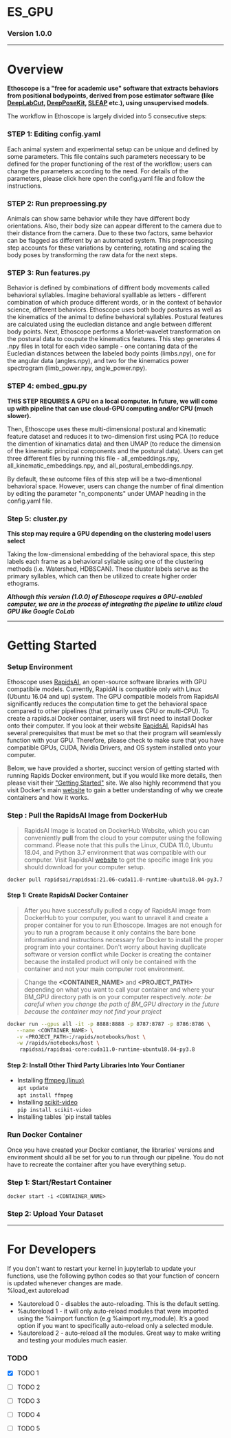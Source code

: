 # ES_GPU
### Version 1.0.0

---
# Overview
**Ethoscope is a "free for academic use" software that extracts behaviors from positional bodypoints, derived from pose estimator software (like [DeepLabCut](http://www.mackenziemathislab.org/deeplabcut), [DeepPoseKit](https://github.com/jgraving/DeepPoseKit), [SLEAP](https://sleap.ai/) etc.), using unsupervised models.** 

The workflow in Ethoscope is largely divided into 5 consecutive steps:

### STEP 1: Editing config.yaml
Each animal system and experimental setup can be unique and defined by some parameters. This file contains such parameters necessary to be defined for the proper functioning of the rest of the workflow; users can change the parameters according to the need. For details of the parameters, please click here open the config.yaml file and follow the instructions.

<!-- ### STEP 2: data_formatting.py
* config parameter: 
   * DLC
   * SLEAP
* helper function for converting different data format to npy
 Please note, users do not need to edit this file if the primary source of pose data is DLC or SLEAP. If the user uses some other software for body point estimation, then format the data into npy. -->

### STEP 2: Run preproessing.py
Animals can show same behavior while they have different body orientations. Also, their body size can appear different to the camera due to their distance from the camera. Due to these two factors, same behavior can be flagged as different by an automated system. This preprocessing step accounts for these variations by centering, rotating and scaling the body poses by transforming the raw data for the next steps.

### STEP 3: Run features.py
Behavior is defined by combinations of diffrent body movements called behavioral syllables. Imagine behavioral syalllable as letters - different combination of which produce different words, or in the context of behavior science, different behaviors. Ethoscope uses both body postures as well as the kinematics of the animal to define behavioral syllables. Postural features are calculated using the eucledian distance and angle between different body points. Next, Ethoscope performs a Morlet-wavelet transformation on the postural data to coupute the kinematics features. This step generates 4 .npy files in total for each video sample - one contaning data of the Eucledian distances between the labeled body points (limbs.npy), one for the angular data (angles.npy), and two for the kinematics power spectrogram (limb_power.npy, angle_power.npy).

### STEP 4: embed_gpu.py
**THIS STEP REQUIRES A GPU on a local computer. In future, we will come up with pipeline that can use cloud-GPU computing and/or CPU (much slower).**

Then, Ethoscope uses these multi-dimensional postural and kinematic feature dataset and reduces it to two-dimension first using PCA (to reduce the dimention of kinamatics data) and then UMAP (to reduce the dimension of the kinematic principal components and the postural data). Users can get three different files by running this file - all_embeddings.npy, all_kinematic_embeddings.npy, and all_postural_embeddings.npy.

By default, these outcome files of this step will be a two-dimentional behavioral space. However, users can change the number of final dimention by editing the parameter "n_components" under UMAP heading in the config.yaml file.



### Step 5: cluster.py
**This step may require a GPU depending on the clustering model users select**

Taking the low-dimensional embedding of the behavioral space, this step labels each frame as a behavioral syllable using one of the clustering methods (i.e. Watershed, HDBSCAN). These cluster labels serve as the primary syllables, which can then be utilized to create higher order ethograms.

***Although this version (1.0.0) of Ethoscope requires a GPU-enabled computer, we are in the process of integrating the pipeline to utilize cloud GPU like Google CoLab***

---
# Getting Started

### Setup Environment
Ethoscope uses [RapidsAI](https://rapids.ai/), an open-source software libraries with GPU compatibile models. Currently, RapidAI is compatible only with Linux (Ubuntu 16.04 and up) system. The GPU compatible models from RapidsAI significantly reduces the computation time to get the behavioral space compared to other pipelines (that primarily uses CPU or multi-CPU). To create a rapids.ai Docker container, users will first need to install Docker onto their computer. If you look at their website [RapidsAI](https://rapids.ai/start.html), RapidsAI has several prerequisites that must be met so that their program will seamlessly function with your GPU. Therefore, please check to make sure that you have compatible GPUs, CUDA, Nvidia Drivers, and OS system installed onto your computer.

Below, we have provided a shorter, succinct version of getting started with running Rapids Docker environment, but if you would like more details, then please visit their ["Getting Started"](https://rapids.ai/start.html) site. We also highly recommend that you visit Docker's main [website](https://www.docker.com/) to gain a better understanding of why we create containers and how it works.

### Step : Pull the RapidsAI Image from DockerHub
> RapidsAI Image is located on DockerHub Website, which you can conveniently **pull** from the cloud to your computer using the following command. Please note that this pulls the Linux, CUDA 11.0, Ubuntu 18.04, and Python 3.7 environment that was compatible with our computer. Visit RapidsAI [website](https://rapids.ai/start.html) to get the specific image link you should download for your computer setup.
```sh
docker pull rapidsai/rapidsai:21.06-cuda11.0-runtime-ubuntu18.04-py3.7
```

#### Step 1: Create RapidsAI Docker Container
> After you have successfully pulled a copy of RapidsAI image from DockerHub to your computer, you want to unravel it and create a proper container for you to run Ethoscope. Images are not enough for you to run a program because it only contains the bare bone information and instructions necessary for Docker to install the proper program into your container. Don't worry about having duplicate software or version conflict while Docker is creating the container because the installed product will only be contained with the container and not your main computer root environment. 

> Change the **<CONTAINER_NAME>** and **<PROJECT_PATH>** depending on what you want to call your container and where your BM_GPU directory path is on your computer respectively. *note: be careful when you change the path of BM_GPU directory in the future because the container may not find your project* 

```sh
docker run --gpus all -it -p 8888:8888 -p 8787:8787 -p 8786:8786 \
   --name <CONTAINER_NAME> \
   -v <PROJECT_PATH>:/rapids/notebooks/host \
   -w /rapids/notebooks/host \
    rapidsai/rapidsai-core:cuda11.0-runtime-ubuntu18.04-py3.8
```   

#### Step 2: Install Other Third Party Libraries Into Your Contianer
* Installing [ffmpeg (linux)](https://linuxize.com/post/how-to-install-ffmpeg-on-ubuntu-18-04/)   
`apt update`   
`apt install ffmpeg`   
* Installing [scikit-video](http://www.scikit-video.org/stable/)   
`pip install scikit-video`
* Installing tables
`pip install tables   


### Run Docker Container
Once you have created your Docker contianer, the libraries' versions and environment should all be set for you to run through our pipeline. You do not have to recreate the container after you have everything setup.
### Step 1: Start/Restart Container   
`docker start -i <CONTAINER_NAME>`   
### Step 2: Upload Your Dataset



---
# For Developers

If you don't want to restart your kernel in jupyterlab to update your functions, use the following python codes so that your function of concern is updated whenever changes are made.   
%load_ext autoreload   
* %autoreload 0 - disables the auto-reloading. This is the default setting.
* %autoreload 1 - it will only auto-reload modules that were imported using the %aimport function (e.g %aimport my_module). It’s a good option if you want to specifically auto-reload only a selected module.
* %autoreload 2 - auto-reload all the modules. Great way to make writing and testing your modules much easier.

### TODO
- [X] TODO 1
- [ ] TODO 2
- [ ] TODO 3
- [ ] TODO 4
- [ ] TODO 5





